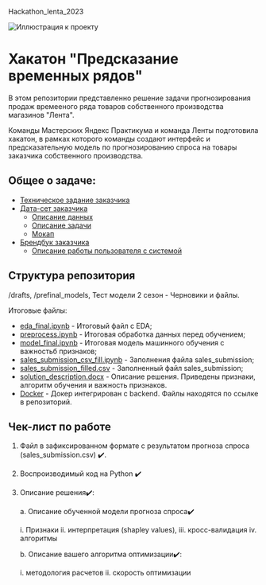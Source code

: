 <p class="text-center">Hackathon_lenta_2023</p>

![Иллюстрация к проекту](https://www.tadviser.ru/images/c/ce/%D0%9B%D0%B5%D0%BD%D1%82%D0%B0_%D0%BB%D0%BE%D0%B3%D0%BE.png)

# Хакатон "Предсказание временных рядов"

В этом репозитории представленно решение задачи прогнозирования продаж времееного ряда товаров собственного производства магазинов "Лента".

Команды Мастерских Яндекс Практикума и команда Ленты подготовила хакатон, в рамках которого команды создают интерфейс и предсказательную модель по прогнозированию спроса на товары заказчика собственного производства.
## Общее о задаче:

- [Техническое задание заказчика](https://disk.yandex.ru/i/XcbZVaLP48xMZA)
- [Дата-сет заказчика](https://disk.yandex.ru/d/1Q7sWF5LLweoTw)
    - [Описание данных](https://disk.yandex.ru/i/xvXsz0Qgy0d3JA)
    - [Описание задачи](https://disk.yandex.ru/i/flSViZOzj-SeYQ)
    - [Мокап](https://github.com/dataMasterskaya/LentaTimeSeries/tree/main)
- [Брендбук заказчика](https://disk.yandex.ru/i/J_Ieb_CgJ1ibnw)
    - [Описание работы пользователя с системой](https://disk.yandex.ru/i/69TpNiaDQGfx2Q)

## Структура репозитория
/drafts, /prefinal_models, Тест модели 2 сезон - Черновики и файлы.

Итоговые файлы:
* [eda_final.ipynb](eda_final.ipynb) - Итоговый файл с EDA;
* [preprocess.ipynb](preprocess.ipynb) - Итоговая обработка данных перед обучением;
* [model_final.ipynb](model_final.ipynb) - Итоговая модель машинного обучения с важностьб признаков;
* [sales_submission_csv_fill.ipynb](sales_submission_csv_fill.ipynb) - Заполнения файла sales_submission;
* [sales_submission_filled.csv](sales_submission_filled.csv) - Заполненный файл sales_submission;
* [solution_description.docx](solution_description.docx) - Описание решения. Приведены признаки, алгоритм обучения и важность признаков.
* [Docker](https://github.com/kubanez-create/Lenta_TS_backend/tree/main/DS) - Докер интегрирован с backend. Файлы находятся по ссылке в репозиторий.

## Чек-лист по работе 
1. Файл в зафиксированном формате с результатом прогноза спроса (sales_submission.csv) ✔️.
2. Воспроизводимый код на Python ✔️
3. Описание решения✔️:
    
    a. Описание обученной модели прогноза спроса✔️
    
    i. Признаки
    ii. интерпретация (shapley values),
    iii. кросс-валидация
    iv. алгоритмы
    
    b. Описание вашего алгоритма оптимизации✔️:
    
    i. методология расчетов
    ii. скорость оптимизации
